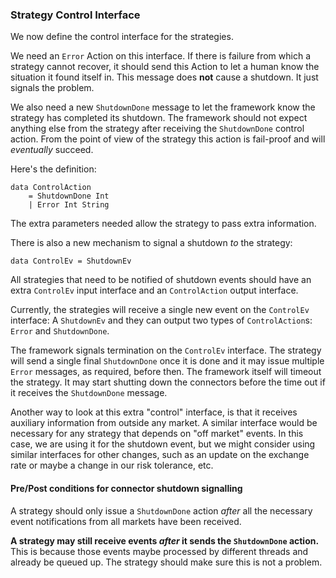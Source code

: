### Strategy Control Interface

We now define the control interface for the strategies.

We need an `Error` Action on this interface. If there is failure from which a strategy cannot recover, it should send this Action to let a human know the situation it found itself in. This message does **not** cause a shutdown. It just signals the problem. 

We also need a new `ShutdownDone` message to let the framework know the strategy has completed its shutdown. The framework should not expect anything else from the strategy after receiving the `ShutdownDone` control action. From the point of view of the strategy this action is fail-proof and will *eventually* succeed.

Here's the definition:

```
data ControlAction
    = ShutdownDone Int
    | Error Int String
```

The extra parameters needed allow the strategy to pass extra information.

There is also a new mechanism to signal a shutdown *to* the strategy:

```
data ControlEv = ShutdownEv
```

All strategies that need to be notified of shutdown events should have an extra `ControlEv` input interface and an `ControlAction` output interface.

Currently, the strategies will receive a single new event on the `ControlEv` interface: A `ShutdownEv` and they can output two types of `ControlAction`s: `Error` and `ShutdownDone`.

The framework signals termination on the `ControlEv` interface. The strategy will send a single final `ShutdownDone` once it is done and it may issue multiple `Error` messages, as required, before then. The framework itself will timeout the strategy. It may start shutting down the connectors before the time out if it receives the `ShutdownDone` message.

Another way to look at this extra "control" interface, is that it receives auxiliary information from outside any market. A similar interface would be necessary for any strategy that depends on "off market" events. In this case, we are using it for the shutdown event, but we might consider using similar interfaces for other changes, such as an update on the exchange rate or maybe a change in our risk tolerance, etc.

#### Pre/Post conditions for connector shutdown signalling

A strategy should only issue a `ShutdownDone` action *after* all the necessary event notifications from all markets have been received.

**A strategy may still receive events _after_ it sends the `ShutdownDone` action.** This is because those events maybe processed by different threads and already be queued up. The strategy should make sure this is not a problem. 

